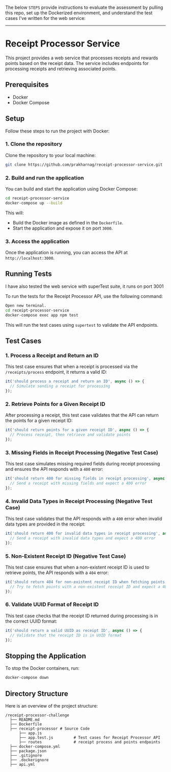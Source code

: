 The below `STEPS` provide instructions to evaluate the assessment by pulling this repo, set up the Dockerized environment, and understand the test cases I've written for the web service:

---

# Receipt Processor Service

This project provides a web service that processes receipts and rewards points based on the receipt data. The service includes endpoints for processing receipts and retrieving associated points.

## Prerequisites

- Docker
- Docker Compose

## Setup

Follow these steps to run the project with Docker:

### 1. Clone the repository

Clone the repository to your local machine:

```bash
git clone https://github.com/prakharnag/receipt-processor-service.git
```

### 2. Build and run the application

You can build and start the application using Docker Compose:

```bash
cd receipt-processor-service
docker-compose up --build
```

This will:

- Build the Docker image as defined in the `Dockerfile`.
- Start the application and expose it on port `3000`.

### 3. Access the application

Once the application is running, you can access the API at `http://localhost:3000`.

## Running Tests
I have also tested the web service with superTest suite, it runs on port 3001

To run the tests for the Receipt Processor API, use the following command:

```bash
Open new terminal.
cd receipt-processor-service
docker-compose exec app npm test
```

This will run the test cases using `supertest` to validate the API endpoints.

## Test Cases

### 1. Process a Receipt and Return an ID

This test case ensures that when a receipt is processed via the `/receipts/process` endpoint, it returns a valid ID:

```javascript
it('should process a receipt and return an ID', async () => {
  // Simulate sending a receipt for processing
});
```

### 2. Retrieve Points for a Given Receipt ID

After processing a receipt, this test case validates that the API can return the points for a given receipt ID:

```javascript
it('should return points for a given receipt ID', async () => {
  // Process receipt, then retrieve and validate points
});
```

### 3. Missing Fields in Receipt Processing (Negative Test Case)

This test case simulates missing required fields during receipt processing and ensures the API responds with a `400` error:

```javascript
it('should return 400 for missing fields in receipt processing', async () => {
  // Send a receipt with missing fields and expect a 400 error
});
```

### 4. Invalid Data Types in Receipt Processing (Negative Test Case)

This test case validates that the API responds with a `400` error when invalid data types are provided in the receipt:

```javascript
it('should return 400 for invalid data types in receipt processing', async () => {
  // Send a receipt with invalid data types and expect a 400 error
});
```

### 5. Non-Existent Receipt ID (Negative Test Case)

This test case ensures that when a non-existent receipt ID is used to retrieve points, the API responds with a `404` error:

```javascript
it('should return 404 for non-existent receipt ID when fetching points', async () => {
  // Try to fetch points with a non-existent receipt ID and expect a 404 error
});
```

### 6. Validate UUID Format of Receipt ID

This test case checks that the receipt ID returned during processing is in the correct UUID format:

```javascript
it('should return a valid UUID as receipt ID', async () => {
  // Validate that the receipt ID is in UUID format
});
```

## Stopping the Application

To stop the Docker containers, run:

```bash
docker-compose down
```

## Directory Structure

Here is an overview of the project structure:

```
/receipt-processor-challenge
  ├── README.md
  ├── Dockerfile
  ├── receipt-processor # Source Code
      ├── app.js
      ├── app.test.js         # Test cases for Receipt Processor API
      ├── routes              # receipt process and points endpoints
  ├── docker-compose.yml
  ├── package.json
  ├── .gitignore
  ├── .dockerignore
  ├── api.yml
```
